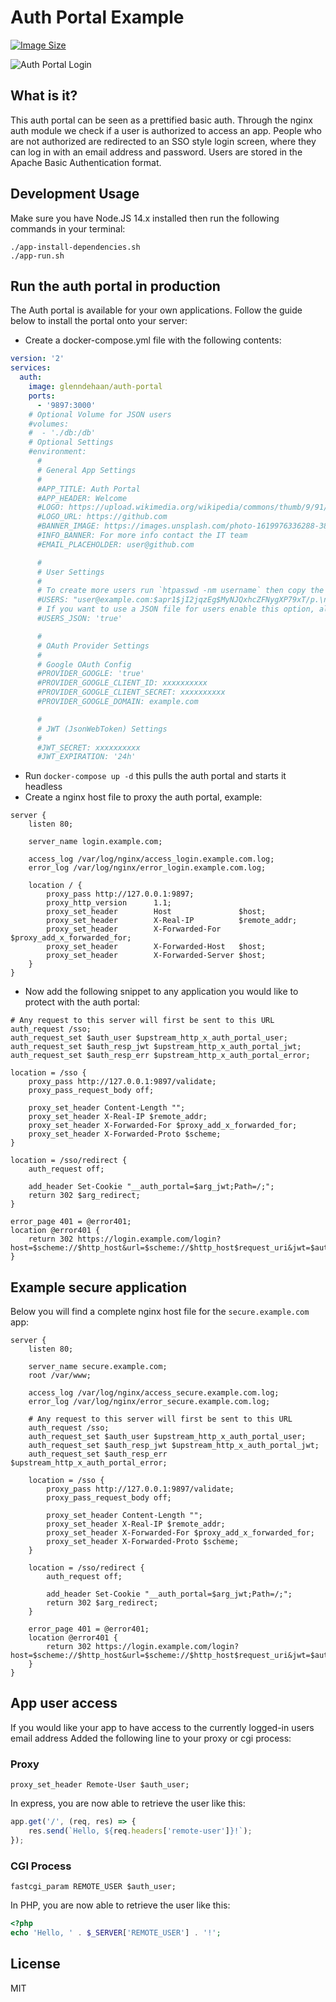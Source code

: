 # Auth Portal Example

[![Image Size](https://img.shields.io/docker/image-size/glenndehaan/auth-portal)](https://hub.docker.com/r/glenndehaan/auth-portal)

![Auth Portal Login](https://user-images.githubusercontent.com/7496187/146245327-e22daf75-2fe3-4008-a462-9ac7288f6d1b.png)

## What is it?
This auth portal can be seen as a prettified basic auth.
Through the nginx auth module we check if a user is authorized to access an app.
People who are not authorized are redirected to an SSO style login screen, where they can log in with an email address and password.
Users are stored in the Apache Basic Authentication format.

## Development Usage
Make sure you have Node.JS 14.x installed then run the following commands in your terminal:
```
./app-install-dependencies.sh
./app-run.sh
```

## Run the auth portal in production
The Auth portal is available for your own applications.
Follow the guide below to install the portal onto your server:

* Create a docker-compose.yml file with the following contents:
```yaml
version: '2'
services:
  auth:
    image: glenndehaan/auth-portal
    ports:
      - '9897:3000'
    # Optional Volume for JSON users
    #volumes:
    #  - './db:/db'
    # Optional Settings
    #environment:
      #
      # General App Settings
      #
      #APP_TITLE: Auth Portal
      #APP_HEADER: Welcome
      #LOGO: https://upload.wikimedia.org/wikipedia/commons/thumb/9/91/Octicons-mark-github.svg/2048px-Octicons-mark-github.svg.png
      #LOGO_URL: https://github.com
      #BANNER_IMAGE: https://images.unsplash.com/photo-1619976336288-38db38e4c503?ixlib=rb-1.2.1&ixid=MnwxMjA3fDB8MHxwaG90by1wYWdlfHx8fGVufDB8fHx8&auto=format&fit=crop&w=627&q=80
      #INFO_BANNER: For more info contact the IT team
      #EMAIL_PLACEHOLDER: user@github.com

      #
      # User Settings
      #
      # To create more users run `htpasswd -nm username` then copy the result into here. To specify multiple users add a `\n` after each string
      #USERS: "user@example.com:$apr1$jI2jqzEg$MyNJQxhcZFNygXP79xT/p.\n"
      # If you want to use a JSON file for users enable this option, also make sure the volume is mounted so you can update the JSON on the host machine
      #USERS_JSON: 'true'

      #
      # OAuth Provider Settings
      #
      # Google OAuth Config
      #PROVIDER_GOOGLE: 'true'
      #PROVIDER_GOOGLE_CLIENT_ID: xxxxxxxxxx
      #PROVIDER_GOOGLE_CLIENT_SECRET: xxxxxxxxxx
      #PROVIDER_GOOGLE_DOMAIN: example.com

      #
      # JWT (JsonWebToken) Settings
      #
      #JWT_SECRET: xxxxxxxxxx
      #JWT_EXPIRATION: '24h'
```

* Run `docker-compose up -d` this pulls the auth portal and starts it headless
* Create a nginx host file to proxy the auth portal, example:
```
server {
    listen 80;

    server_name login.example.com;

    access_log /var/log/nginx/access_login.example.com.log;
    error_log /var/log/nginx/error_login.example.com.log;

    location / {
        proxy_pass http://127.0.0.1:9897;
        proxy_http_version      1.1;
        proxy_set_header        Host               $host;
        proxy_set_header        X-Real-IP          $remote_addr;
        proxy_set_header        X-Forwarded-For    $proxy_add_x_forwarded_for;
        proxy_set_header        X-Forwarded-Host   $host;
        proxy_set_header        X-Forwarded-Server $host;
    }
}
```

* Now add the following snippet to any application you would like to protect with the auth portal:
```
# Any request to this server will first be sent to this URL
auth_request /sso;
auth_request_set $auth_user $upstream_http_x_auth_portal_user;
auth_request_set $auth_resp_jwt $upstream_http_x_auth_portal_jwt;
auth_request_set $auth_resp_err $upstream_http_x_auth_portal_error;

location = /sso {
    proxy_pass http://127.0.0.1:9897/validate;
    proxy_pass_request_body off;

    proxy_set_header Content-Length "";
    proxy_set_header X-Real-IP $remote_addr;
    proxy_set_header X-Forwarded-For $proxy_add_x_forwarded_for;
    proxy_set_header X-Forwarded-Proto $scheme;
}

location = /sso/redirect {
    auth_request off;

    add_header Set-Cookie "__auth_portal=$arg_jwt;Path=/;";
    return 302 $arg_redirect;
}

error_page 401 = @error401;
location @error401 {
    return 302 https://login.example.com/login?host=$scheme://$http_host&url=$scheme://$http_host$request_uri&jwt=$auth_resp_jwt&error=$auth_resp_err;
}
```

## Example secure application
Below you will find a complete nginx host file for the `secure.example.com` app:
```
server {
    listen 80;

    server_name secure.example.com;
    root /var/www;

    access_log /var/log/nginx/access_secure.example.com.log;
    error_log /var/log/nginx/error_secure.example.com.log;

    # Any request to this server will first be sent to this URL
    auth_request /sso;
    auth_request_set $auth_user $upstream_http_x_auth_portal_user;
    auth_request_set $auth_resp_jwt $upstream_http_x_auth_portal_jwt;
    auth_request_set $auth_resp_err $upstream_http_x_auth_portal_error;

    location = /sso {
        proxy_pass http://127.0.0.1:9897/validate;
        proxy_pass_request_body off;

        proxy_set_header Content-Length "";
        proxy_set_header X-Real-IP $remote_addr;
        proxy_set_header X-Forwarded-For $proxy_add_x_forwarded_for;
        proxy_set_header X-Forwarded-Proto $scheme;
    }

    location = /sso/redirect {
        auth_request off;

        add_header Set-Cookie "__auth_portal=$arg_jwt;Path=/;";
        return 302 $arg_redirect;
    }

    error_page 401 = @error401;
    location @error401 {
        return 302 https://login.example.com/login?host=$scheme://$http_host&url=$scheme://$http_host$request_uri&jwt=$auth_resp_jwt&error=$auth_resp_err;
    }
}
```

## App user access
If you would like your app to have access to the currently logged-in users email address
Added the following line to your proxy or cgi process:

### Proxy
```
proxy_set_header Remote-User $auth_user;
```

In express, you are now able to retrieve the user like this:
```javascript
app.get('/', (req, res) => {
    res.send(`Hello, ${req.headers['remote-user']}!`);
});
```

### CGI Process
```
fastcgi_param REMOTE_USER $auth_user;
```

In PHP, you are now able to retrieve the user like this:
```php
<?php
echo 'Hello, ' . $_SERVER['REMOTE_USER'] . '!';
```

## License

MIT
